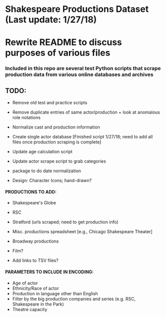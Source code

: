 # Shakespeare Productions Dataset (Last update: 1/27/18)


# Rewrite README to discuss purposes of various files

### Included in this repo are several test Python scripts that scrape production data from various online databases and archives

## TODO:

* Remove old test and practice scripts
* Remove duplicate entries of same actor/production + look at anomalous role notations
* Normalize cast and production information
* Create single actor database [Finished script 1/27/18; need to add all files once production scraping is complete]
* Update age calculation script
* Update actor scrape script to grab categories
* package to do date normalization


* Design:
    Character Icons; hand-drawn?

#### PRODUCTIONS TO ADD:
* Shakespeare's Globe
* RSC
* Stratford (urls scraped; need to get production info)
* Misc. productions spreadsheet [e.g., Chicago Shakespeare Theater]
* Broadway productions
* Film?

* Add links to TSV files?

#### PARAMETERS TO INCLUDE IN ENCODING:
* Age of actor
* Ethnicity/Race of actor
* Production in language other than English
* Filter by the big production companies and series (e.g. RSC, Shakespeare in the Park)
* Theatre capacity
